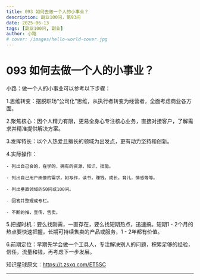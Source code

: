 ```yaml
---
title: 093 如何去做一个人的小事业？
description: 副业100问，第93问
date: 2025-06-13
tags: [副业100问, 副业]
author: 小路
# cover: /images/hello-world-cover.jpg
---
```


<!-- <div class="breadcrumb">
当前位置：<a href="/">首页</a> / <a href="/posts/">博客文章</a> / <a href="/tags/#副业100问">副业100问</a> / 093  如何去做一个人的小事业？
</div> -->

# 093  如何去做一个人的小事业？

<!-- <div class="post-meta">
2022-05-14 23:59:00 &nbsp; 小路 &nbsp; 原创 &nbsp; 阅读量：8281
</div> -->

小路：做一个人的小事业可以参考以下步骤：

1.思维转变：摆脱职场“公司化”思维，从执行者转变为经营者，全面考虑商业各方面。

2.聚焦核心：因个人精力有限，更易全身心专注核心业务，直接对接客户，了解需求并精准提供解决方案。

3.发挥特长：以个人热爱且擅长的领域为出发点，更有动力坚持和创新。

4.实际操作：

    - 列出自己会的，在学的，拥有的资源，知识，技能。

    - 列出自己用户画像的需求，如写作，读书，赚钱，成长，育儿，情感等等。

    - 列出垂直领域的50问或100问。

    - 回答并整理成专栏。

    - 不断的推，宣传，售卖。

5.把握时机：要么找刚需，一直存在，要么找短期热点，迅速搞。短期1 - 2个月的热点要快速把握，长期可持续售卖的产品或服务，1 - 2年都有价值。

6.前期定位：早期先学会做一个工具人，专注解决别人的问题，积累足够的经验，信任，流量和钱，再考虑下一步发展。

知识星球原文：https://t.zsxq.com/ET5SC

---